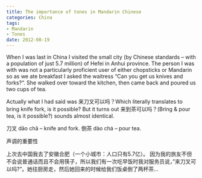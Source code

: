 ```yaml
---
title: The importance of tones in Mandarin Chinese
categories: China
tags:
- Mandarin
- Tones
date: 2012-08-19
---
```

When I was last in China I visited the small city (by Chinese standards – with a population of just 5.7 million) of Hefei in Anhui province. The person I was with was not a particularly proficient user of either chopsticks or Mandarin so as we ate breakfast I asked the waitress “Can you get us knives and forks?“. She walked over toward the kitchen, then came back and poured us two cups of tea.

Actually what I had said was 来刀叉可以吗？Which literally translates to bring knife fork, is it possible? But it turns out 来到茶可以吗？(Bring & pour tea, is it possible?) sounds almost identical.

刀叉 dāo chā – knife and fork.
倒茶 dào chá – pour tea.

声调的重要性

上次去中国我去了安徽合肥（一个小城市：人口只有5.7亿）。 因为我的旅友不但不会说普通话而且不会用筷子，所以我们有一次吃早饭时我对服务员说，”来刀叉可以吗?”。她往厨房走，然后她回来的时候给我们饭桌倒了两杯茶…
